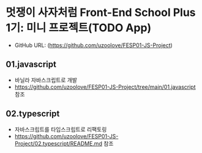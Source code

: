 # 멋쟁이 사자처럼 Front-End School Plus 1기: 미니 프로젝트(TODO App)
* GitHub URL: (https://github.com/uzoolove/FESP01-JS-Project)

## 01.javascript
* 바닐라 자바스크립트로 개발
* https://github.com/uzoolove/FESP01-JS-Project/tree/main/01.javascript 참조

## 02.typescript
* 자바스크립트를 타입스크립트로 리팩토링
* https://github.com/uzoolove/FESP01-JS-Project/02.typescript/README.md 참조

